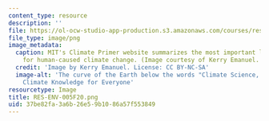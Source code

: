 ```yaml
---
content_type: resource
description: ''
file: https://ol-ocw-studio-app-production.s3.amazonaws.com/courses/res-env-005-climate-science-risk-solutions-a-climate-primer-fall-2020/37be82fa3a6b26e59b1086a57f553849_RES-ENV-005F20.png
file_type: image/png
image_metadata:
  caption: MIT's Climate Primer website summarizes the most important lines of evidence
    for human-caused climate change. (Image courtesy of Kerry Emanuel. CC BY-NC-SA).
  credit: 'Image by Kerry Emanuel. License: CC BY-NC-SA'
  image-alt: 'The curve of the Earth below the words "Climate Science, Risk & Solutions:
    Climate Knowledge for Everyone'
resourcetype: Image
title: RES-ENV-005F20.png
uid: 37be82fa-3a6b-26e5-9b10-86a57f553849
---
```

